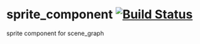 sprite_component [![Build Status](https://travis-ci.org/nathanfaucett/js-sprite_component.svg?branch=master)](https://travis-ci.org/nathanfaucett/js-sprite_component)
======

sprite component for scene_graph
